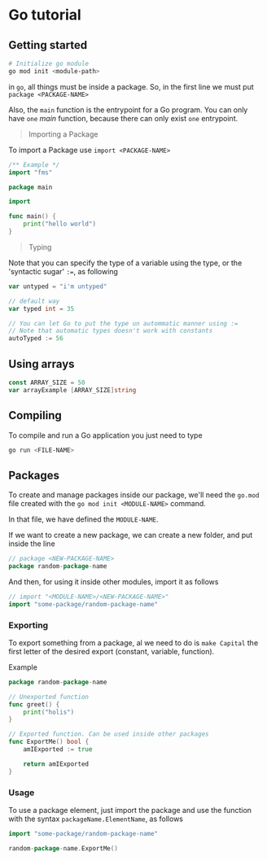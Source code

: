 # Go tutorial

## Getting started

``` bash
# Initialize go module
go mod init <module-path>
```

in `go`, all things must be inside a package. So, in the first line we must put `package <PACKAGE-NAME>`

Also, the `main` function is the entrypoint for a Go program. You can only have `one` _main_ function, because there can only exist `one` entrypoint.

> Importing a Package

To import a Package use `import <PACKAGE-NAME>`

``` go
/** Example */
import "fms"
```


``` go
package main

import 

func main() {
	print("hello world")
}
```

> Typing

Note that you can specify the type of a variable using the type, or the 'syntactic sugar' `:=`, as following

``` go
var untyped = "i'm untyped"

// default way
var typed int = 35

// You can let Go to put the type un autommatic manner using :=
// Note that automatic types doesn't work with constants
autoTyped := 56
```

## Using arrays

``` go
const ARRAY_SIZE = 50
var arrayExample [ARRAY_SIZE]string 
```

## Compiling

To compile and run a Go application you just need to type

``` bash
go run <FILE-NAME>
```

## Packages

To create and manage packages inside our package, we'll need the `go.mod` file created with the `go mod init <MODULE-NAME>` command.

In that file, we have defined the `MODULE-NAME`.

If we want to create a new package, we can create a new folder, and put inside the line

``` go
// package <NEW-PACKAGE-NAME>
package random-package-name
```

And then, for using it inside other modules, import it as follows

``` go
// import "<MODULE-NAME>/<NEW-PACKAGE-NAME>"
import "some-package/random-package-name"
```

### Exporting

To export something from a package, al we need to do is `make Capital` the first letter of the desired export (constant, variable, function).

Example

``` go
package random-package-name

// Unexported function
func greet() {
	print("holis")
}

// Exported function. Can be used inside other packages
func ExportMe() bool {
	amIExported := true

	return amIExported
}
```

### Usage

To use a package element, just import the package and use the function with the syntax `packageName.ElementName`, as follows

``` go
import "some-package/random-package-name"

random-package-name.ExportMe()
```

